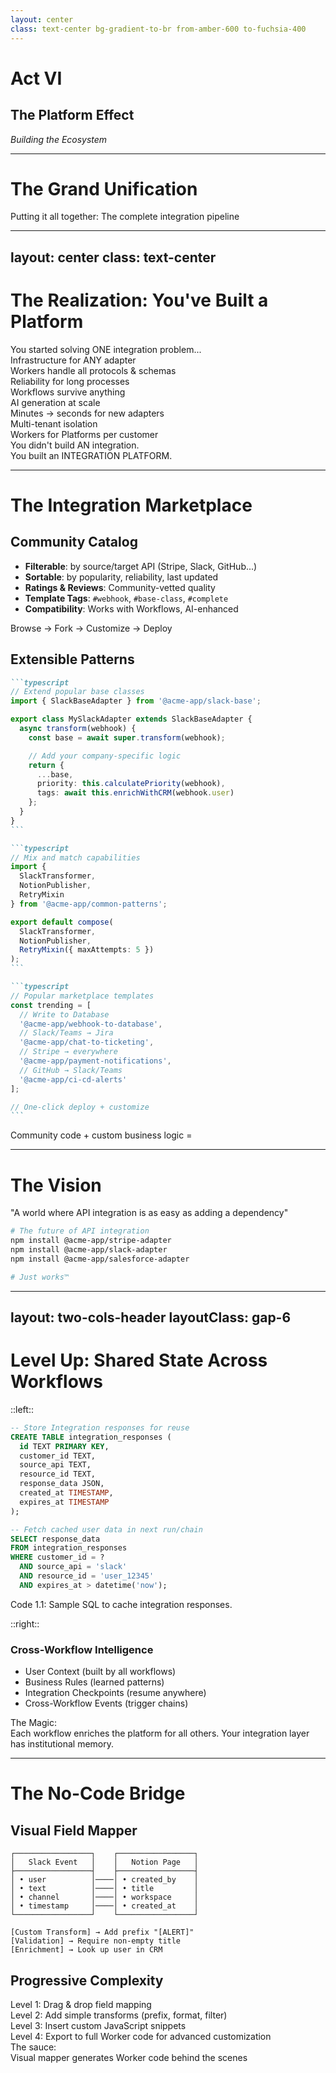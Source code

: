 ```yaml
---
layout: center
class: text-center bg-gradient-to-br from-amber-600 to-fuchsia-400
---
```


# Act VI

## The Platform Effect

_Building the Ecosystem_

<!-- speaker:
"Act Six: The Platform Effect."
Now we're going to see how all of this comes together to build an ecosystem.
Tone: Vision and synthesis — bringing it all together.
Transition: "Let me show you the complete pipeline..."
-->

---

# The Grand Unification

<div class="text-center mb-8">

<div class="text-2xl mb-6 font-bold">Putting it all together: The complete integration pipeline</div>

</div>

<script setup>
const pipelineDiagram = `
vars: {
  d2-config: {
    layout-engine: elk
  }
}
direction: right

dispatch_event: {
  label: "Event Dispatch"
  style: { fill: '#cf84a4' }
}

# AI Generation Container
ai_generation: {
  label: "AI Generation"
  style: {
    fill: '#E9D5FF'
    stroke: '#8B5CF6'
    stroke-width: 2
  }

  api_docs: {
    label: "API Docs +\\nOpenAPI Spec"
    shape: document
    style: { fill: '#3B82F6' }
  }
  ai: {
    label: "AI Model"
    shape: hexagon
    style: { fill: '#8B5CF6' }
  }
  adapter: {
    label: "Generated\\nAdapter Code"
    shape: rectangle
    style: { fill: '#10B981' }
  }

  api_docs -> ai
  ai -> adapter
}

# BYO Path
byo_adapter: {
  label: "BYO\\nAdapter"
  shape: rectangle
  style: { fill: '#EC4899' }
}

# Worker Translator
worker: {
  label: "Worker\\nTranslator"
  shape: rectangle
  style: { fill: '#F59E0B' }
}

# Orchestration
workflow: {
  label: "Workflow\\nOrchestrator"
  shape: rectangle
  style: { fill: '#EF4444' }
}
notification: {
  label: "Real-time\\nUpdates"
  shape: cloud
  style: { fill: '#84CC16' }
}

# Customer
customer: {
  label: "Customer App\\nHappy & Unified"
  shape: oval
  style: { fill: '#06B6D4' }
}

# Flow
dispatch_event -> ai_generation.adapter
dispatch_event -> byo_adapter
ai_generation.adapter -> worker
byo_adapter -> worker
worker -> workflow
workflow -> notification
notification -> customer`
</script>

<D2Diagram
  :code="pipelineDiagram"
  :scale="0.5"
  class="mx-auto"
/>

<!-- speaker:
"The Grand Unification — putting it all together. This is where all six acts converge into one coherent system."
Walk through the pipeline slowly: "Top path: API docs and OpenAPI specs go into the AI model, which generates adapter code. Bottom path: Bring-your-own adapter if you already have custom logic."
"Both paths converge at the Worker Translator. Doesn't matter if the adapter came from AI or from your engineering team — it gets the same treatment."
"Worker feeds the Workflow Orchestrator — remember, the one that can sleep for days and wake up exactly where it left off."
"Workflow sends real-time updates to your customer app, which sees one beautiful, unified schema."
Pause: "Two paths converge. AI-generated or bring-your-own. Both get edge deployment, both get workflows, both get platform benefits."
"This is the power of platform thinking. You're not building features — you're building an ecosystem where the pieces compose."
"And different roles see different value here:"
"Business leaders—this is how you turn technical debt into technical leverage. Every adapter you build makes the next one easier. The platform compounds value over time."
"Architects—this is composable infrastructure that scales horizontally without operational overhead. Add a new customer? No new infrastructure. Add a new API? No architectural changes."
"Developers—you're writing business logic, not plumbing. The interesting problems. The stuff that makes your product unique."
Tone: This is the synthesis moment. Everything comes together for everyone.
Transition: "Let's take a step back and realize what you've actually built..."
-->

---
layout: center
class: text-center
---

# The Realization: You've Built a Platform

<div class="text-xl mb-8 opacity-75">
You started solving ONE integration problem...
</div>

<div v-click="1" class="max-w-3xl mx-auto">

<div class="grid grid-cols-2 gap-6 mb-8">

<div class="p-4 bg-emerald-100 dark:bg-emerald-600 rounded-lg text-left">
<div class="font-bold mb-2"><tabler-code class="inline-block" /> Infrastructure for ANY adapter</div>
<div class="text-sm opacity-75">Workers handle all protocols & schemas</div>
</div>

<div class="p-4 bg-blue-100 dark:bg-blue-900 rounded-lg text-left">
<div class="font-bold mb-2"><tabler-clock class="inline-block" /> Reliability for long processes</div>
<div class="text-sm opacity-75">Workflows survive anything</div>
</div>

<div class="p-4 bg-purple-100 dark:bg-violet-500 rounded-lg text-left">
<div class="font-bold mb-2"><tabler-sparkles class="inline-block" /> AI generation at scale</div>
<div class="text-sm opacity-75">Minutes → seconds for new adapters</div>
</div>

<div class="p-4 bg-amber-100 dark:bg-amber-600 rounded-lg text-left">
<div class="font-bold mb-2"><tabler-lock class="inline-block" /> Multi-tenant isolation</div>
<div class="text-sm opacity-75">Workers for Platforms per customer</div>
</div>

</div>

<div v-click="2" class="text-2xl font-bold mt-8">
You didn't build AN integration.<br />
You built an INTEGRATION PLATFORM.
</div>

</div>

<!-- speaker:
"Let's pause and realize what you've actually built here."
"You started with a simple problem: 'I need to integrate with Slack.' Then it was Teams. Then Salesforce. Then 297 more."
"But look at what you have now..."
Walk through each box: "Infrastructure that can handle ANY adapter—REST, SOAP, GraphQL, webhooks, all of them. Workers at the edge translating everything."
"Reliability for long-running processes. Workflows that can sleep for days and self-heal. Your integrations survive Salesforce outages."
"AI generation at scale. New adapter? Paste the docs, get working code in seconds. Not weeks."
"Multi-tenant isolation. Each customer gets their own sandbox. No cross-contamination. No shared state bugs."
Pause on the realization: "You didn't build AN integration. You built an INTEGRATION PLATFORM."
"And platforms have a fundamentally different property than tools: they have network effects."
"The more adapters in your platform, the more valuable it becomes. Not just for you—for everyone who uses it."
"This is the mindset shift. You're not in the integration business anymore. You're in the platform business."
Tone: This is the 'aha' moment where tool becomes platform.
Transition: "And platforms with network effects lead to ecosystems..."
-->

---

# The Integration Marketplace

<div class="grid grid-cols-2 gap-8">

<div>

## **Community Catalog** <carbon-store class="inline-block" />

<div class="text-sm mt-8 p-4 bg-gray-100 dark:bg-gray-700 rounded-lg">

- **Filterable**: by source/target API (Stripe, Slack, GitHub...)
- **Sortable**: by popularity, reliability, last updated
- **Ratings & Reviews**: Community-vetted quality
- **Template Tags**: `#webhook`, `#base-class`, `#complete`
- **Compatibility**: Works with Workflows, AI-enhanced

</div>

<div class="p-4 bg-gray-100 dark:bg-gray-700 rounded-lg mt-4 text-sm font-bold">
<tabler-bulb class="inline-block" /> Browse → Fork → Customize → Deploy
</div>

</div>

<div>

## **Extensible Patterns** <tabler-puzzle class="inline-block" />

<div class="mt-8">

````md magic-move {lines: true}
```typescript
// Extend popular base classes
import { SlackBaseAdapter } from '@acme-app/slack-base';

export class MySlackAdapter extends SlackBaseAdapter {
  async transform(webhook) {
    const base = await super.transform(webhook);

    // Add your company-specific logic
    return {
      ...base,
      priority: this.calculatePriority(webhook),
      tags: await this.enrichWithCRM(webhook.user)
    };
  }
}
```

```typescript
// Mix and match capabilities
import {
  SlackTransformer,
  NotionPublisher,
  RetryMixin
} from '@acme-app/common-patterns';

export default compose(
  SlackTransformer,
  NotionPublisher,
  RetryMixin({ maxAttempts: 5 })
);
```

```typescript
// Popular marketplace templates
const trending = [
  // Write to Database
  '@acme-app/webhook-to-database',
  // Slack/Teams → Jira
  '@acme-app/chat-to-ticketing',
  // Stripe → everywhere
  '@acme-app/payment-notifications',
  // GitHub → Slack/Teams
  '@acme-app/ci-cd-alerts'
];

// One-click deploy + customize
```
````

</div>

</div>

</div>

<v-click at="2">

<div class="mt-8 text-center text-xl font-bold">
Community code + custom business logic = <tabler-heart class="inline-block text-red-500" />
</div>

</v-click>

<!-- speaker:
"The Integration Marketplace. This is where platforms become ecosystems."
Left side: "Imagine npm, but for API integrations. Filterable by source and target — 'show me all Stripe to Slack adapters.' Sortable by popularity and reliability. Ratings and reviews from the community."
"Template tags: is this a complete integration or just a base class you extend? Does it work with Workflows? Is it AI-enhanced?"
"The workflow: Browse. Fork. Customize. Deploy. Same as any other open source package."
Right side: "Extensible patterns — this is where it gets interesting."
Point to the first code block: "Extend a popular base class. Someone already wrote a solid Slack adapter. You inherit it, add your company-specific logic — priority calculation, CRM enrichment — done."
Second block: "Or mix and match capabilities like Lego blocks. SlackTransformer + NotionPublisher + RetryMixin. Compose the integration from tested, battle-hardened pieces."
Third block: "Popular templates: webhook-to-database, chat-to-ticketing, payment-notifications. The patterns that everyone needs."
Pause: "Community code + custom business logic = love."
"This isn't just 'code sharing.' This is network effects. The more adapters in the marketplace, the less work everyone has to do. Every new integration makes the platform more valuable for everyone."
Tone: This is the vision of a thriving ecosystem.
Transition: "Let me paint you the full vision..."
-->

---

# **The Vision** <carbon-rocket class="inline-block" />

<div class="p-6 bg-gradient-to-r from-blue-100 to-purple-100 dark:from-blue-900 dark:to-purple-900 rounded-lg m-8 mt-16">

<div class="text-lg font-bold mb-4">
"A world where API integration is as easy as adding a dependency"
</div>

```bash
# The future of API integration
npm install @acme-app/stripe-adapter
npm install @acme-app/slack-adapter
npm install @acme-app/salesforce-adapter

# Just works™️
```

</div>

<!-- speaker:
"The Vision: A world where API integration is as easy as adding a dependency."
Read the commands slowly: "npm install @acme-app/stripe-adapter. npm install @acme-app/slack-adapter. npm install @acme-app/salesforce-adapter."
Pause: "And it just works."
"No reading documentation. No writing transformation code. No debugging edge cases. No Kafka clusters to maintain."
"Just... works."
"Think about what this means for a startup. Day one, you need to integrate with Stripe. You npm install an adapter. Day two, customer asks for Slack notifications. npm install. Day three, they want Salesforce sync. npm install."
"You spent zero engineering time on integrations. You spent it on your actual product. The thing that makes you different."
"This is the vision. Not 'integrations are faster.' Not 'integrations are cheaper.' Integrations disappear as a concern."
Let that vision land. Let the audience imagine it.
Tone: Inspiring, but grounded in practical benefit.
Transition: "And there's one more piece that makes this all powerful — shared state..."
-->

---
layout: two-cols-header
layoutClass: gap-6
---

# Level Up: Shared State Across Workflows

::left::

```sql
-- Store Integration responses for reuse
CREATE TABLE integration_responses (
  id TEXT PRIMARY KEY,
  customer_id TEXT,
  source_api TEXT,
  resource_id TEXT,
  response_data JSON,
  created_at TIMESTAMP,
  expires_at TIMESTAMP
);

-- Fetch cached user data in next run/chain
SELECT response_data
FROM integration_responses
WHERE customer_id = ?
  AND source_api = 'slack'
  AND resource_id = 'user_12345'
  AND expires_at > datetime('now');
```
<div class="text-center text-xs">
  Code 1.1: Sample SQL to cache integration responses.
</div>

::right::

### **Cross-Workflow Intelligence** <carbon-rocket class="inline-block" />

<div class="mt-4 p-4 bg-neutral-100 dark:bg-neutral-700 rounded text-sm">

- <tabler-user class="inline-block" /> User Context (built by all workflows)
- <tabler-clipboard class="inline-block" /> Business Rules (learned patterns)
- <tabler-bookmark class="inline-block" /> Integration Checkpoints (resume anywhere)
- <tabler-link class="inline-block" /> Cross-Workflow Events (trigger chains)

</div>

<div v-click="1" class="mt-6 p-4 bg-gradient-to-r from-green-100 to-blue-100 dark:from-green-900 dark:to-blue-900 rounded-lg">
<div class="font-bold">The Magic:</div>
<div class="text-sm">Each workflow enriches the platform for all others. Your integration layer has institutional memory.</div>
</div>

<!-- speaker:
"Level Up: Shared State Across Workflows. This is where the platform becomes intelligent."
Point to the SQL schema: "Store integration responses for reuse. You called Slack's user API to fetch Alice's profile? Cache it. Next workflow that needs Alice's data? Instant retrieval. No redundant API calls."
"This isn't just caching. It's building institutional memory."
Right side: "User Context built by all workflows. Every time any integration touches a user, it enriches the shared knowledge base."
"Business Rules — the platform learns patterns. 'Alice from Engineering always wants critical alerts in #ops, not #engineering.' That's stored. Applied automatically."
"Integration Checkpoints — resume anywhere. Workflow A fetched Stripe data. Workflow B can pick up exactly where A left off."
"Cross-Workflow Events — trigger chains. Stripe payment succeeds → send Slack notification → create Salesforce lead → all choreographed, all durable."
Pause on the magic: "Each workflow enriches the platform for all others. Your integration layer has institutional memory."
"This is the difference between a tool and a platform. A tool runs code. A platform learns, remembers, and gets smarter over time."
Tone: This is sophisticated infrastructure made simple.
Transition: "But what about non-technical users? Can they benefit too?"
-->

---

# The No-Code Bridge

<div class="grid grid-cols-2 gap-8">

<div>

## **Visual Field Mapper** <tabler-palette class="inline-block" />

<div class="p-4 mt-8 bg-gray-100 dark:bg-gray-800 rounded-lg">

```text
┌─────────────────┐    ┌─────────────────┐
│   Slack Event   │    │   Notion Page   │
├─────────────────┤    ├─────────────────┤
│ • user          │────│ • created_by    │
│ • text          │────│ • title         │
│ • channel       │────│ • workspace     │
│ • timestamp     │────│ • created_at    │
└─────────────────┘    └─────────────────┘

[Custom Transform] → Add prefix "[ALERT]"
[Validation] → Require non-empty title
[Enrichment] → Look up user in CRM
```

</div>

</div>

<div v-click>

## **Progressive Complexity** <carbon-rocket class="inline-block" />

<div class="space-y-4 mt-4 mt-8 text-sm">

<div class="p-3 bg-green-100 dark:bg-green-900 rounded">
<span class="font-bold">Level 1</span>: Drag & drop field mapping
</div>

<div class="p-3 bg-blue-100 dark:bg-blue-900 rounded">
<span class="font-bold">Level 2</span>: Add simple transforms (prefix, format, filter)
</div>

<div class="p-3 bg-purple-100 dark:bg-violet-500 rounded">
<span class="font-bold">Level 3</span>: Insert custom JavaScript snippets
</div>

<div class="p-3 bg-amber-100 dark:bg-amber-600 rounded">
<span class="font-bold">Level 4</span>: Export to full Worker code for advanced customization
</div>

</div>

<div class="mt-6 p-4 bg-gradient-to-r from-green-100 to-blue-100 dark:from-green-900 dark:to-blue-900 rounded-lg">
<div class="font-bold">The sauce:</div>
<div class="text-sm">Visual mapper generates Worker code behind the scenes</div>
</div>

</div>

</div>

<!-- speaker:
"The No-Code Bridge. Because not everyone wants to write code. And that's okay."
Left: "Visual field mapper. Drag Slack's 'user' field to Notion's 'created_by'. Drag 'text' to 'title'. Drag 'channel' to 'workspace'."
"Add transforms visually: prefix title with '[ALERT]'. Add validation: require non-empty title. Add enrichment: look up user in CRM."
"This is Zapier-level simplicity. But with platform-level power."
Right: "Progressive complexity — this is the secret sauce."
"Level 1: You're a product manager. Drag and drop. No code. Build an integration in 5 minutes."
"Level 2: You're a power user. Add simple transforms — prefix, format, filter. Still no code."
"Level 3: You're developer-adjacent. Insert custom JavaScript snippets for complex logic. Little code."
"Level 4: You're an engineer. Export to full Worker code. Complete control."
Pause: "One interface. Four levels of expertise. Everyone gets exactly the abstraction they need."
"And here's the beautiful part: the visual mapper generates Worker code behind the scenes. Level 1 user builds an integration visually? It deploys as a real Worker. Same infrastructure as the engineers use."
"No separate 'no-code runtime.' No performance penalty. No feature limitations. The no-code tool is just a different UI for the same powerful platform."
Tone: Inclusivity and practical design.
Transition: "So that's the platform. Let's bring it home..."
-->
